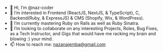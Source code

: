 - 👋 Hi, I’m @naz-coder
- 👀 I’m interested in Frontend (ReactJS, NextJS, & TypeScript), C, Backend(Ruby, & ExpressJS) & CMS (Shopify, Wix, & WordPress).
- 🌱 I’m currently mastering Ruby on Rails as well as Ruby Sinatra.
- 💞️ I’m looking to collaborate on any interesting Projects, Roles, Bug Fixes, as a Tech Instructor, and Gigs that would have me racking my brain and blowing :) your mind.
- 📫 How to reach me: nazanajemba@gmail.com

<!---
naz-coder/naz-coder is a ✨ special ✨ repository because its `README.md` (this file) appears on your GitHub profile.
You can click the Preview link to take a look at your changes.
--->
